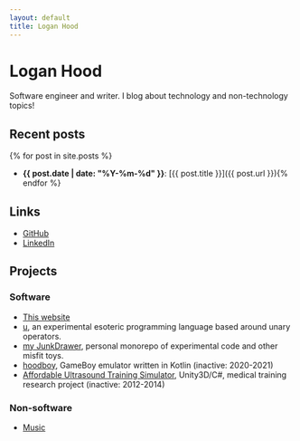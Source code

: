 ```yaml
---
layout: default
title: Logan Hood
---
```


# Logan Hood

Software engineer and writer. I blog about technology and non-technology topics!

## Recent posts

{% for post in site.posts %}
* **{{ post.date | date: "%Y-%m-%d" }}**: [{{ post.title }}]({{ post.url }}){% endfor %}

## Links

* [GitHub](https://github.com/hoodlm)
* [LinkedIn](https://www.linkedin.com/in/logan-hood-87491b78/)

## Projects

### Software

* [This website](./about.html)
* [u](https://github.com/hoodlm/u/tree/main), an experimental esoteric programming language based around unary operators.
* [my JunkDrawer](https://github.com/hoodlm/JunkDrawer), personal monorepo of experimental code and other misfit toys.
* [hoodboy](https://github.com/hoodlm/hoodboy), GameBoy emulator written in Kotlin (inactive: 2020-2021)
* [Affordable Ultrasound Training Simulator](https://github.com/hoodlm/affordable-medical-ultrasound-training-simulator), Unity3D/C#, medical training research project (inactive: 2012-2014)

### Non-software

* [Music](./music.html)
